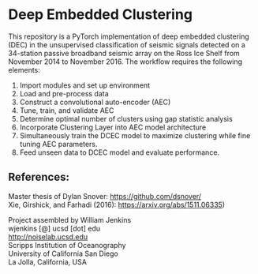 # Deep Embedded Clustering
This repository is a PyTorch implementation of deep embedded clustering (DEC) in the unsupervised classification of seismic signals detected on a 34-station passive broadband seismic array on the Ross Ice Shelf from November 2014 to November 2016.  The workflow requires the following elements:
1. Import modules and set up environment
2. Load and pre-process data
3. Construct a convolutional auto-encoder (AEC)
4. Tune, train, and validate AEC
5. Determine optimal number of clusters using gap statistic analysis
6. Incorporate Clustering Layer into AEC model architecture
7. Simultaneously train the DCEC model to maximize clustering while fine tuning AEC parameters.
8. Feed unseen data to DCEC model and evaluate performance.

## References:
Master thesis of Dylan Snover: https://github.com/dsnover/
<br>Xie, Girshick, and Farhadi (2016): https://arxiv.org/abs/1511.06335)

Project assembled by William Jenkins
<br>wjenkins [@] ucsd [dot] edu
<br>http://noiselab.ucsd.edu
<br>Scripps Institution of Oceanography
<br>University of California San Diego
<br>La Jolla, California, USA
